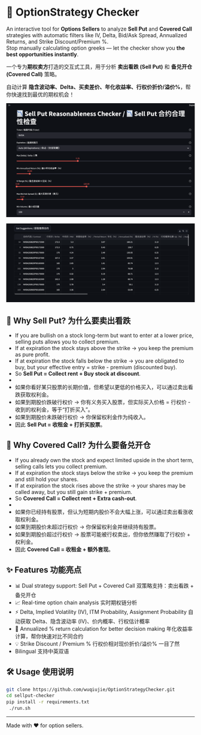 # 🚀 OptionStrategy Checker

An interactive tool for **Options Sellers** to analyze **Sell Put** and **Covered Call** strategies with automatic filters like IV, Delta, Bid/Ask Spread, Annualized Returns, and Strike Discount/Premium %.  
Stop manually calculating option greeks — let the checker show you **the best opportunities instantly**.  

一个专为**期权卖方**打造的交互式工具，用于分析 **卖出看跌 (Sell Put)** 和 **备兑开仓 (Covered Call)** 策略。

自动计算 **隐含波动率、Delta、买卖差价、年化收益率、行权价折价/溢价%**，帮你快速找到最优的期权机会！

![Demo Screenshot](1.png)

![Demo Screenshot](2.png)


## 🤔 Why Sell Put? 为什么要卖出看跌
- If you are bullish on a stock long-term but want to enter at a lower price, selling puts allows you to collect premium.
- If at expiration the stock stays above the strike → you keep the premium as pure profit.
- If at expiration the stock falls below the strike → you are obligated to buy, but your effective entry = strike - premium (discounted buy).
- So **Sell Put = Collect rent + Buy stock at discount**.
-
- 如果你看好某只股票的长期价值，但希望以更低的价格买入，可以通过卖出看跌获取权利金。
- 如果到期股价跌破行权价 → 你有义务买入股票，但实际买入价格 = 行权价 - 收到的权利金，等于“打折买入”。
- 如果到期股价未跌破行权价 → 你保留权利金作为纯收入。
- 因此 **Sell Put = 收租金 + 打折买股票**。

## 🤔 Why Covered Call? 为什么要备兑开仓
- If you already own the stock and expect limited upside in the short term, selling calls lets you collect premium.
- If at expiration the stock stays below the strike → you keep the premium and still hold your shares.
- If at expiration the stock rises above the strike → your shares may be called away, but you still gain strike + premium.
- So **Covered Call = Collect rent + Extra cash-out**.
-
- 如果你已经持有股票，但认为短期内股价不会大幅上涨，可以通过卖出看涨收取权利金。
- 如果到期股价未超过行权价 → 你保留权利金并继续持有股票。
- 如果到期股价超过行权价 → 股票可能被行权卖出，但你依然赚取了行权价 + 权利金。
- 因此 **Covered Call = 收租金 + 额外套现**。

## ✨ Features 功能亮点
- 📊 Dual strategy support: Sell Put + Covered Call   双策略支持：卖出看跌 + 备兑开仓
- 📈 Real-time option chain analysis   实时期权链分析
- ⚡ Delta, Implied Volatility (IV), ITM Probability, Assignment Probability  自动获取 Delta、隐含波动率 (IV)、价内概率、行权估计概率
- 🎯 Annualized % return calculation for better decision making   年化收益率计算，帮你快速对比不同合约
- 💡 Strike Discount / Premium %   行权价相对现价折价/溢价% 一目了然
- Bilingual 支持中英双语

## 🛠️ Usage 使用说明
```bash
git clone https://github.com/wuqiujie/OptionStrategyChecker.git
cd sellput-checker
pip install -r requirements.txt
 ./run.sh
```



---

Made with ❤ for option sellers.
